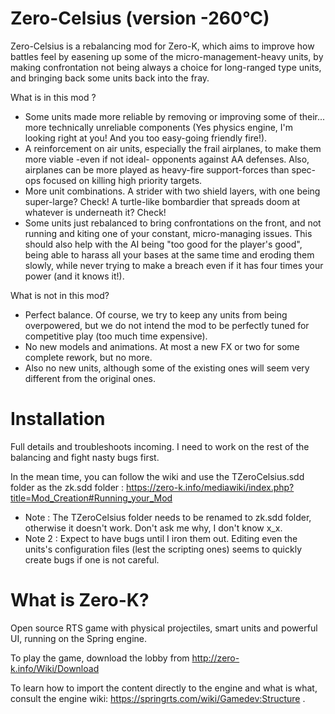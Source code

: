 Zero-Celsius (version -260°C)
======

Zero-Celsius is a rebalancing mod for Zero-K, which aims to improve how battles feel by easening up some of the micro-management-heavy units, by making confrontation not being always a choice for long-ranged type units, and bringing back some units back into the fray.

What is in this mod ? 

* Some units made more reliable by removing or improving some of their... more technically unreliable components (Yes physics engine, I'm looking right at you! And you too easy-going friendly fire!).
* A reinforcement on air units, especially the frail airplanes, to make them more viable -even if not ideal- opponents against AA defenses. Also, airplanes can be more played as heavy-fire support-forces than spec-ops focused on killing high priority targets.
* More unit combinations. A strider with two shield layers, with one being super-large? Check! A turtle-like bombardier that spreads doom at whatever is underneath it? Check!
* Some units just rebalanced to bring confrontations on the front, and not running and kiting one of your constant, micro-managing issues. This should also help with the AI being "too good for the player's good", being able to harass all your bases at the same time and eroding them slowly, while never trying to make a breach even if it has four times your power (and it knows it!).

What is not in this mod?

* Perfect balance. Of course, we try to keep any units from being overpowered, but we do not intend the mod to be perfectly tuned for competitive play (too much time expensive).
* No new models and animations. At most a new FX or two for some complete rework, but no more.
* Also no new units, although some of the existing ones will seem very different from the original ones.

Installation
=====

Full details and troubleshoots incoming. I need to work on the rest of the balancing and fight nasty bugs first.

In the mean time, you can follow the wiki and use the TZeroCelsius.sdd folder as the zk.sdd folder : https://zero-k.info/mediawiki/index.php?title=Mod_Creation#Running_your_Mod

- Note : The TZeroCelsius folder needs to be renamed to zk.sdd folder, otherwise it doesn't work. Don't ask me why, I don't know x_x.
- Note 2 : Expect to have bugs until I iron them out. Editing even the units's configuration files (lest the scripting ones) seems to quickly create bugs if one is not careful.

What is Zero-K?
======
Open source RTS game with physical projectiles, smart units and powerful UI, running on the Spring engine.

To play the game, download the lobby from http://zero-k.info/Wiki/Download

To learn how to import the content directly to the engine and what is what, consult the engine wiki: https://springrts.com/wiki/Gamedev:Structure .


